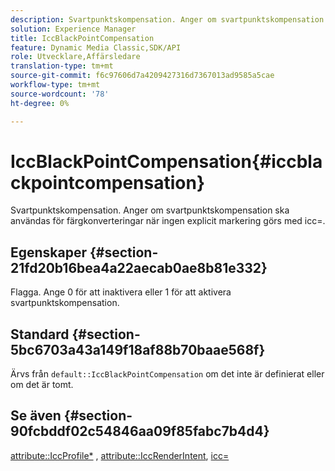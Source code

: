 ```yaml
---
description: Svartpunktskompensation. Anger om svartpunktskompensation ska användas för färgkonverteringar när ingen explicit markering görs med icc=.
solution: Experience Manager
title: IccBlackPointCompensation
feature: Dynamic Media Classic,SDK/API
role: Utvecklare,Affärsledare
translation-type: tm+mt
source-git-commit: f6c97606d7a4209427316d7367013ad9585a5cae
workflow-type: tm+mt
source-wordcount: '78'
ht-degree: 0%

---
```



# IccBlackPointCompensation{#iccblackpointcompensation}

Svartpunktskompensation. Anger om svartpunktskompensation ska användas för färgkonverteringar när ingen explicit markering görs med icc=.

## Egenskaper {#section-21fd20b16bea4a22aecab0ae8b81e332}

Flagga. Ange 0 för att inaktivera eller 1 för att aktivera svartpunktskompensation.

## Standard {#section-5bc6703a43a149f18af88b70baae568f}

Ärvs från `default::IccBlackPointCompensation` om det inte är definierat eller om det är tomt.

## Se även {#section-90fcbddf02c54846aa09f85fabc7b4d4}

[attribute::IccProfile*](../../../../../ir-api/material-cat/image-rendering-api-ref/c-ir-material-catalog/c-ir-attributes-reference/r-ir-iccprofilergb.md#reference-cdaad25b155646ffa382d722fd324b30) ,  [attribute::IccRenderIntent](../../../../../ir-api/material-cat/image-rendering-api-ref/c-ir-material-catalog/c-ir-attributes-reference/r-ir-iccrenderintent.md#reference-3b80b7a4c25545a593c5076f318b5c40),  [icc=](../../../../../ir-api/http-protocol/image-rendering-api-ref/c-ir-http-protocol-ref/c-ir-http-protocol-command-reference/r-ir-icc.md#reference-86a2fff3cef24982ad2063d977a16e06)
